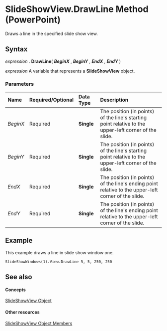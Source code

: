 
# SlideShowView.DrawLine Method (PowerPoint)

Draws a line in the specified slide show view.


## Syntax

 _expression_ . **DrawLine**( **_BeginX_** , **_BeginY_** , **_EndX_** , **_EndY_** )

 _expression_ A variable that represents a **SlideShowView** object.


### Parameters



|**Name**|**Required/Optional**|**Data Type**|**Description**|
|:-----|:-----|:-----|:-----|
| _BeginX_|Required| **Single**|The position (in points) of the line's starting point relative to the upper-left corner of the slide.|
| _BeginY_|Required| **Single**|The position (in points) of the line's starting point relative to the upper-left corner of the slide.|
| _EndX_|Required| **Single**|The position (in points) of the line's ending point relative to the upper-left corner of the slide.|
| _EndY_|Required| **Single**|The position (in points) of the line's ending point relative to the upper-left corner of the slide.|

## Example

This example draws a line in slide show window one.


```
SlideShowWindows(1).View.DrawLine 5, 5, 250, 250
```


## See also


#### Concepts


[SlideShowView Object](403b30ef-b12f-3a3c-e8d8-19189fd762fe.md)
#### Other resources


[SlideShowView Object Members](fe2aacef-7324-4d07-55e9-0dffcdbb2a6c.md)
